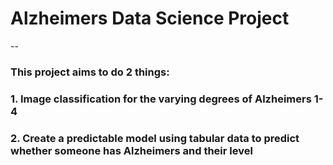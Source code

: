 # Alzheimers Data Science Project

--

### This project aims to do 2 things: 
### 1. Image classification for the varying degrees of Alzheimers 1-4 
### 2. Create a predictable model using tabular data to predict whether someone has Alzheimers and their level

